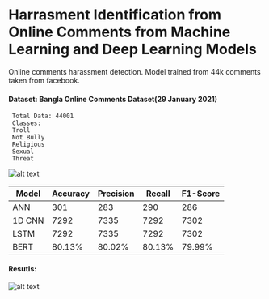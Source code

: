 # Harrasment Identification from Online Comments from Machine Learning and Deep Learning Models
Online comments harassment detection. Model trained from 44k comments taken from facebook.


#### Dataset: Bangla Online Comments Dataset(29 January 2021)
     Total Data: 44001
     Classes: 
     Troll
     Not Bully
     Religious
     Sexual
     Threat
     
![alt text](https://i.ibb.co/hm0BpcT/index1.png)

Model | Accuracy | Precision | Recall | F1-Score 
--- | --- | --- | --- |--- 
ANN | 301 | 283 | 290 | 286 
1D CNN | 7292   | 7335   | 7292   | 7302 
LSTM | 7292   | 7335   | 7292   | 7302 
BERT |80.13%| 80.02%| 80.13%|79.99% 

#### Resutls:
![alt text](https://i.ibb.co/r5wkBxb/index2.png)

